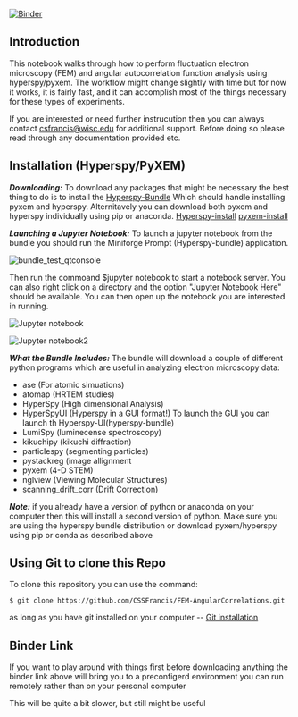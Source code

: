 [![Binder](https://mybinder.org/badge_logo.svg)](https://mybinder.org/v2/gh/CSSFrancis/FEM-AngularCorrelations/HEAD)

Introduction
-------------
This notebook walks through how to perform fluctuation electron microscopy (FEM) and angular autocorrelation function analysis using hyperspy/pyxem.  The workflow might change slightly with 
time but for now it works, it is fairly fast, and it can accomplish most of the things necessary for these types of experiments.

If you are interested or need further instrucution then you can always contact csfrancis@wisc.edu for
additional support.  Before doing so please read through any documentation provided etc. 

Installation (Hyperspy/PyXEM)
-------------------------------
***Downloading:*** To download any packages that might be necessary the best thing to do is to install the [Hyperspy-Bundle](http://hyperspy.org/hyperspy-doc/current/user_guide/install.html) Which should handle installing pyxem and hyperspy.  Alternitavely you can download both pyxem and hyperspy individually using pip or anaconda. [Hyperspy-install](http://hyperspy.org/hyperspy-doc/current/user_guide/install.html) [pyxem-install](https://github.com/pyxem/pyxem-demos)


***Launching a Jupyter Notebook:*** To launch a jupyter notebook from the bundle you should run the Miniforge Prompt (Hyperspy-bundle) application.

![bundle_test_qtconsole](https://user-images.githubusercontent.com/41125831/131411715-98a67a0f-3c16-4d78-9e21-f92b9caeb950.png)

Then run the commoand $jupyter notebook to start a notebook server.   You can also right click on a directory and the option "Jupyter Notebook Here" should be available. You can then open up the notebook you are interested in running. 


![Jupyter notebook](https://user-images.githubusercontent.com/41125831/131411980-1193eb8a-8324-4dcf-9997-eaa5cf57069a.PNG)

![Jupyter notebook2](https://user-images.githubusercontent.com/41125831/131412142-fe1a164d-df16-4d54-8316-fb31bf132e00.PNG)

***What the Bundle Includes:*** The bundle will download a couple of different python programs which are useful in analyzing electron microscopy data:
- ase (For atomic simuations)
- atomap (HRTEM studies)
- HyperSpy (High dimensional Analysis)
- HyperSpyUI (Hyperspy in a GUI format!) To launch the GUI you can launch th Hyperspy-UI(hyperspy-bundle)
- LumiSpy (luminecense spectroscopy)
- kikuchipy (kikuchi diffraction)
- particlespy (segmenting particles)
- pystackreg (image allignment
- pyxem (4-D STEM)
- nglview (Viewing Molecular Structures)
- scanning_drift_corr (Drift Correction)

***Note:*** if you already have a version of python or anaconda on your computer then this will install a second version of python. Make sure you are using the hyperspy bundle distribution or download pyxem/hyperspy using pip or conda as described above


Using Git to clone this Repo
-------------------------------

To clone this repository you can use the command:

`$ git clone https://github.com/CSSFrancis/FEM-AngularCorrelations.git`

as long as you have git installed on your computer -- [Git installation](https://git-scm.com/book/en/v2/Getting-Started-Installing-Git)

Binder Link
------------
If you want to play around with things first before downloading anything the binder link above will bring you to a preconfigerd environment you can run remotely rather than on your personal computer

This will be quite a bit slower, but still might be useful
